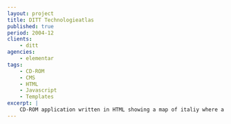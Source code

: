 ```yaml
---
layout: project
title: DITT Technologieatlas
published: true
period: 2004-12
clients:
    - ditt
agencies:
    - elementar
tags:
    - CD-ROM
    - CMS
    - HTML
    - Javascript
    - Templates
excerpt: |
    CD-ROM application written in HTML showing a map of italiy where a list of research locations are listed on their geografical position. Web-Driven content-management-system for creating and uploading the contents as well as WYSIWYG features.
---
```

